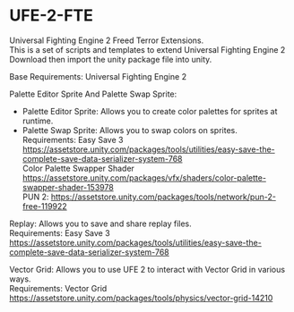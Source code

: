 # UFE-2-FTE
Universal Fighting Engine 2 Freed Terror Extensions.<br>
This is a set of scripts and templates to extend Universal Fighting Engine 2<br>
Download then import the unity package file into unity.<br>

Base Requirements: Universal Fighting Engine 2<br>

Palette Editor Sprite And Palette Swap Sprite:<br>
- Palette Editor Sprite: Allows you to create color palettes for sprites at runtime.<br>
- Palette Swap Sprite: Allows you to swap colors on sprites.<br>
Requirements: Easy Save 3 https://assetstore.unity.com/packages/tools/utilities/easy-save-the-complete-save-data-serializer-system-768<br>
Color Palette Swapper Shader https://assetstore.unity.com/packages/vfx/shaders/color-palette-swapper-shader-153978<br>
PUN 2: https://assetstore.unity.com/packages/tools/network/pun-2-free-119922<br>

Replay: Allows you to save and share replay files.<br>
Requirements: Easy Save 3 https://assetstore.unity.com/packages/tools/utilities/easy-save-the-complete-save-data-serializer-system-768<br>

Vector Grid: Allows you to use UFE 2 to interact with Vector Grid in various ways.<br>
Requirements: Vector Grid https://assetstore.unity.com/packages/tools/physics/vector-grid-14210<br>

